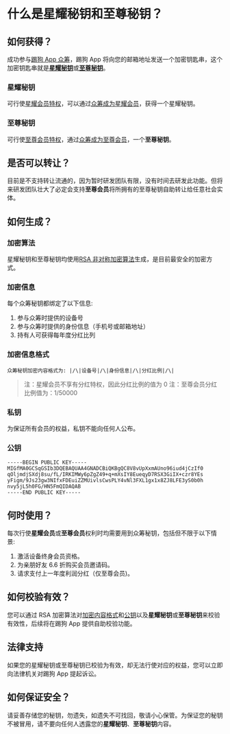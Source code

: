 # 什么是星耀秘钥和至尊秘钥？

## 如何获得？

成功参与[踢狗 App 众筹](../crowdfunding.md#如何参与众筹)，踢狗 App 将向您的邮箱地址发送一个加密钥匙串，这个加密钥匙串就是[**星耀秘钥**](#星耀秘钥)或[**至尊秘钥**](#至尊秘钥)。

### 星耀秘钥

可行使[星耀会员特权](../crowdfunding.md#星耀会员特权)，可以通过[众筹成为星耀会员](../crowdfunding.md#星耀会员)，获得一个星耀秘钥。

### 至尊秘钥

可行使[至尊会员特权](../crowdfunding.md#至尊会员特权)，通过[众筹成为至尊会员](../crowdfunding.md#至尊会员)，一个**至尊秘钥**。

## 是否可以转让？

目前是不支持转让流通的，因为暂时研发团队有限，没有时间去研发此功能。但将来研发团队壮大了必定会支持**至尊会员**将所拥有的至尊秘钥自助转让给任意社会实体。

## 如何生成？

### 加密算法

星耀秘钥和至尊秘钥均使用[RSA 非对称加密算法](https://baike.baidu.com/item/RSA%E7%AE%97%E6%B3%95/263310?fromtitle=RSA&fromid=210678&fr=aladdin)生成，是目前最安全的加密方式。

### 加密信息

每个众筹秘钥都绑定了以下信息:

1. 参与众筹时提供的设备号
1. 参与众筹时提供的身份信息（手机号或邮箱地址）
1. 持有人可获得每年度分红比列

### 加密信息格式

```
众筹秘钥加密内容格式为: |/\|设备号|/\|身份信息|/\|分红比例|/\|
```

> 注：星耀会员不享有分红特权，因此分红比例的值为 0
> 注：至尊会员分红比例值为：1/50000

### 私钥

为保证所有会员的权益，私钥不能向任何人公布。

### 公钥

```
-----BEGIN PUBLIC KEY-----
MIGfMA0GCSqGSIb3DQEBAQUAA4GNADCBiQKBgQC8V8vUpXxmAUno96iud4jCzIf0
qOljmdjSXdj8su/fL/IRKIMWy6pZgZ49+q+mXsIY8EueqyD7RSX3GiIX+czr8YEs
yFigm/9Js23gw3NIfxFDEuiZZMUivlsCwsPLY4vNl3FXL1gx1x8ZJ8LFE3yS0b0h
nvy5jL5h0FG/HN5FmQIDAQAB
-----END PUBLIC KEY-----
```

## 何时使用？

每次行使**星耀会员**或**至尊会员**权利时均需要用到众筹秘钥，包括但不限于以下情景:

1. 激活设备终身会员资格。
1. 为亲朋好友 6.6 折购买会员邀请码。
1. 请求支付上一年度利润分红（仅至尊会员)。

## 如何校验有效？

您可以通过 RSA 加密算法对[加密内容格式](#加密内容格式)和[公钥](#公钥)以及**星耀秘钥**或**至尊秘钥**来校验有效性，后续将在踢狗 App 提供自助校验功能。

## 法律支持

如果您的星耀秘钥或至尊秘钥已校验为有效，却无法行使对应的权益，您可以立即向法律机关对踢狗 App 提起诉讼。

## 如何保证安全？

请妥善存储您的秘钥，勿遗失，如遗失不可找回，敬请小心保管。为保证您的秘钥不被冒用，请不要向任何人透露您的**星耀秘钥**、**至尊秘钥**内容。
